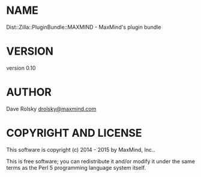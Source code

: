 # NAME

Dist::Zilla::PluginBundle::MAXMIND - MaxMind's plugin bundle

# VERSION

version 0.10

# AUTHOR

Dave Rolsky <drolsky@maxmind.com>

# COPYRIGHT AND LICENSE

This software is copyright (c) 2014 - 2015 by MaxMind, Inc..

This is free software; you can redistribute it and/or modify it under
the same terms as the Perl 5 programming language system itself.
